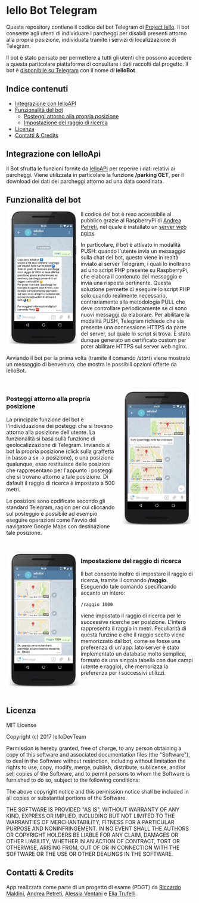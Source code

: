 # Iello Bot Telegram #

Questa repository contiene il codice del bot Telegram di [Project Iello](https://prezi.com/p/bkqagzs4v_w5/). Il bot consente agli utenti di individuare i parcheggi per disabili presenti attorno alla propria posizione, individuata tramite i servizi di localizzazione di Telegram.

Il bot è stato pensato per permettere a tutti gli utenti che possono accedere a questa particolare piattaforma di consultare i dati raccolti dal progetto. Il bot è [disponibile su Telegram](https://web.telegram.org/#/im?p=@IelloBot) con il nome di **ielloBot**.


## Indice contenuti

* [Integrazione con IelloAPI](#integrazione-con-Ielloapi)
* [Funzionalità del bot](#funzionalita-del-bot)
  * [Posteggi attorno alla propria posizione](#posteggi-attorno-alla-propria-posizione)
  * [Impostazione del raggio di ricerca](#impostazione-del-raggio-di-ricerca)
* [Licenza](#licenza)
* [Contatti & Credits](#contatti--credits)


## Integrazione con IelloApi ##

Il Bot sfrutta le funzioni fornite da [IelloAPI](https://github.com/IelloDevTeam/IelloAPI "Iello API Repo") per reperire i dati relativi ai parcheggi. Viene utilizzata in particolare la funzione **/parking GET**, per il download dei dati dei parcheggi attorno ad una data coordinata.


## Funzionalità del bot ##

<img src="Screen/welcome_sd.jpg" width="200px" align="left"/>

Il codice del bot è reso accessibile al pubblico grazie al RaspberryPi di [Andrea Petreti](https://github.com/petretiandrea), nel quale è installato un [server web nginx](https://nginx.org/en/). 

In particolare, il bot è attivato in modalità PUSH: quando l'utente invia un messaggio sulla chat del bot, questo viene in realtà inviato ai server Telegram, i quali lo inoltrano ad uno script PHP presente su RaspberryPi, che elabora il contenuto del messaggio e invia una risposta pertinente. Questa soluzione permette di eseguire lo script PHP solo quando realmente necessario, contrariamente alla metodologia PULL che deve controllare periodicamente se ci sono nuovi messaggi da elaborare. Per abilitare la modalità PUSH, Telegram richiede che sia presente una connessione HTTPS da parte del server, sul quale lo script si trova. È stato dunque generato un certificato custom per poter abilitare HTTPS sul server web nginx.

Avviando il bot per la prima volta (tramite il comando */start*) viene mostrato un messaggio di benvenuto, che mostra le possibili opzioni offerte da IelloBot. </br></br></br>

<img src="Screen/search_sd.jpg" width="200px" align="right"/>

### Posteggi attorno alla propria posizione ###

La principale funzione del bot è l'individuazione dei posteggi che si trovano attorno alla posizione dell'utente. La funzionalità si basa sulla funzione di geolocalizzazione di Telegram. Inviando al bot la propria posizione (click sulla graffetta in basso a sx -> posizione), o una posizione qualunque, esso restituisce delle posizioni che rappresentano per l'appunto i posteggi che si trovano attorno a tale posizione. Di dafault il raggio di ricerca è impostato a 500 metri.

Le posizioni sono codificate secondo gli standard Telegram, ragion per cui cliccando sul posteggio è possibile ad esempio eseguire operazioni come l'avvio del navigatore Google Maps con destinazione tale posizione. </br></br></br>

<img src="Screen/raggio_sd.jpg" width="200px" align="left"/>

### Impostazione del raggio di ricerca ###

Il bot consente inoltre di impostare il raggio di ricerca, tramite il comando **/raggio**. Eseguendo tale comando specificando accanto un intero: 

```
/raggio 1000
```

viene impostato il raggio di ricerca per le successive ricerche per posizione. L'intero rappresenta il raggio in metri. Peculiarità di questa funzine è che il raggio scelto viene memorizzato dal bot, come se fosse una preferenza di un'app: lato server è stato implementato un database molto semplice, formato da una singola tabella con due campi (utente e raggio), che memorizza la preferenza per i successivi utilizzi. </br></br></br></br>


## Licenza ##
MIT License

Copyright (c) 2017 IelloDevTeam

Permission is hereby granted, free of charge, to any person obtaining a copy
of this software and associated documentation files (the "Software"), to deal
in the Software without restriction, including without limitation the rights
to use, copy, modify, merge, publish, distribute, sublicense, and/or sell
copies of the Software, and to permit persons to whom the Software is
furnished to do so, subject to the following conditions:

The above copyright notice and this permission notice shall be included in all
copies or substantial portions of the Software.

THE SOFTWARE IS PROVIDED "AS IS", WITHOUT WARRANTY OF ANY KIND, EXPRESS OR
IMPLIED, INCLUDING BUT NOT LIMITED TO THE WARRANTIES OF MERCHANTABILITY,
FITNESS FOR A PARTICULAR PURPOSE AND NONINFRINGEMENT. IN NO EVENT SHALL THE
AUTHORS OR COPYRIGHT HOLDERS BE LIABLE FOR ANY CLAIM, DAMAGES OR OTHER
LIABILITY, WHETHER IN AN ACTION OF CONTRACT, TORT OR OTHERWISE, ARISING FROM,
OUT OF OR IN CONNECTION WITH THE SOFTWARE OR THE USE OR OTHER DEALINGS IN THE
SOFTWARE.


## Contatti & Credits ##
App realizzata come parte di un progetto di esame (PDGT) da [Riccardo Maldini](https://github.com/maldins46), [Andrea Petreti](https://github.com/petretiandrea), [Alessia Ventani](https://github.com/AlessiaVe) e [Elia Trufelli](https://github.com/EliaT95).
